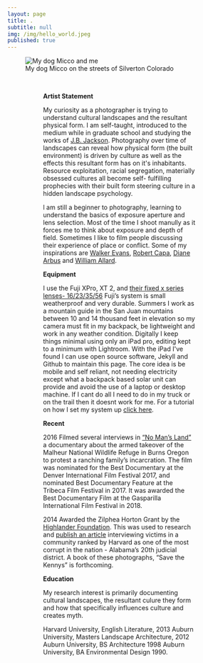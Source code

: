 ```yaml
---
layout: page
title: .
subtitle: null
img: /img/hello_world.jpeg
published: true
---
```


<figure>
<img src="https://jonbcarroll.s3.us-east-2.amazonaws.com/witness.jpg" alt=" My dog Micco and me">
  <figcaption> My dog Micco on the streets of Silverton Colorado</figcaption>
  <figure>
<br  />
<p>
<strong>Artist Statement</strong>
<p>My curiosity as a photographer is trying to understand cultural landscapes and the resultant physical form. I am self-taught, introduced to the medium while in graduate school and studying the works of <a href="https://en.wikipedia.org/wiki/J._B._Jackson">J.B. Jackson</a>. Photography over time of landscapes can reveal how physical form (the built environment) is driven by culture as well as the effects this resultant form has on it's inhabitants.
  Resource exploitation, racial segregation, materially obsessed cultures all become self- fulfilling prophecies with their built form steering culture in a hidden landscape psychology.

<p>l am still a beginner to photography, learning to understand the basics of exposure aperture and lens selection. Most of the time I shoot manully as it forces me to think about exposure and depth of field. Sometimes I like to film people discussing their experience of place or conflict.  Some of my inspirations are <a href="https://en.wikipedia.org/wiki/Walker_Evans">Walker Evans</a>, <a href="https://en.wikipedia.org/wiki/Robert_Capa">Robert Capa</a>, <a href="https://en.wikipedia.org/wiki/Diane_Arbus">Diane Arbus</a> and <a href="https://www.williamalbertallard.com/">William Allard</a>. 

  <br  />
<p>
<strong>Equipment</strong> 
 <p>I use the Fuji XPro, XT 2, and <a href="https://www.fujifilmusa.com/products/digital_cameras/x-lenses/">their fixed x series lenses- 16/23/35/56</a> Fuji’s system is small weatherproof and very durable. Summers I work as a mountain guide in the San Juan mountains between 10 and 14 thousand feet in elevation so my camera must fit in my backpack, be lightweight and work in any weather condition.
Digitally I keep things minimal using only an iPad pro, editing kept to a minimum with Lightroom. With the iPad I've found I can use open source software, Jekyll and Github to maintain this page. The core idea is be mobile and self reliant, not needing electricity except what a backpack based solar unit can provide and avoid the use of a laptop or desktop machine. If I cant do all I need to do in my truck or on the trail then it doesnt work for me.
For a tutorial on how I set my system up  <a href="https://www.jonbcarroll.com/">click here</a>.

   <br  />
<p>
<strong>Recent</strong>
  <p>2016 Filmed several interviews in <a href="https://www.pbs.org/video/no-mans-land-trailer-yuftvd/">“No Man’s Land”</a> a documentary about the armed takeover of the Malheur National Wildlife Refuge in Burns Oregon to protest a ranching family’s incarcration. The film was nominated for the Best Documentary at the Denver International Film Festival 2017, and nominated Best Documentary Feature at the Tribeca Film Festival in 2017. It was awarded the Best Documentary Film at the Gasparilla International Film Festival in 2018. 
    
<p>2014 Awarded the Zilphea Horton Grant by the <a href="https://www.highlandercenter.org">Highlander Foundation</a>. 
  This was used to research and <a href="https://medium.com/@jonbcarroll/leaked-documents-reveal-dothan-police-department-alleged-to-have-planted-drugs-f89109dc196e"> publish an article</a> interviewing victims in a community ranked by Harvard as one of the most corrupt in the nation - Alabama’s 20th judicial district. A book of these photographs, “Save the Kennys” is forthcoming.

  

  

  <br  />
<p>
<strong>Education</strong>
  
<p>My research interest is primarily documenting cultural landscapes, the resultant culure they form and how that specifically influences culture and creates myth.
  
Harvard University, English Literature, 2013
Auburn University, Masters Landscape Architecture, 2012
Auburn University, BS Architecture 1998
Auburn University, BA Environmental Design 1990.
